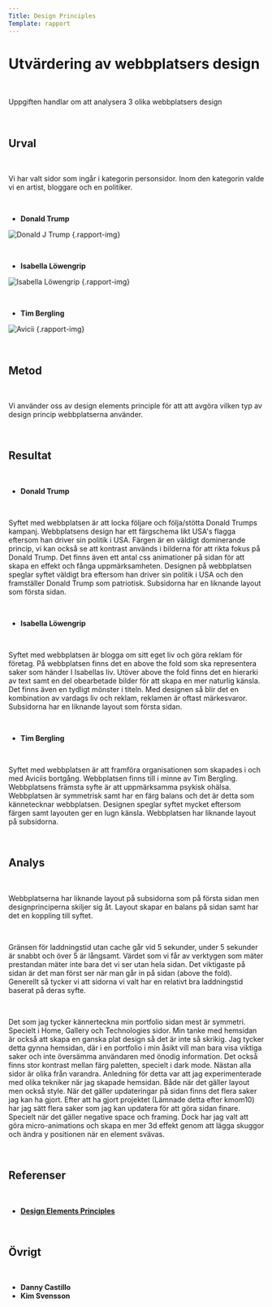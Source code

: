 ```yaml
---
Title: Design Principles
Template: rapport
---
```


# Utvärdering av webbplatsers design

&nbsp;

Uppgiften handlar om att analysera 3 olika webbplatsers design

&nbsp;

## Urval

&nbsp;

Vi har valt sidor som ingår i kategorin personsidor. Inom den kategorin valde vi en artist, bloggare och en politiker.

&nbsp;

-   **Donald Trump**

![Donald J Trump](../image/design/donald.png 'Donald J Trump site') {.rapport-img}

&nbsp;

-   **Isabella Löwengrip**

![Isabella Löwengrip](../image/design/isabella.png 'Blondinbella blog') {.rapport-img}

&nbsp;

-   **Tim Bergling**

![Avicii](../image/design/avicii.png 'Timberling foundation') {.rapport-img}

&nbsp;

## Metod

&nbsp;

Vi använder oss av design elements principle för att att avgöra vilken typ av design princip webbplatserna använder.

&nbsp;

## Resultat

&nbsp;

-   **Donald Trump**

&nbsp;

Syftet med webbplatsen är att locka följare och följa/stötta Donald Trumps kampanj. Webbplatsens design har ett färgschema likt USA's flagga eftersom han driver sin politik i USA.
Färgen är en väldigt dominerande princip, vi kan också se att kontrast används i bilderna för att rikta fokus på Donald Trump.
Det finns även ett antal css animationer på sidan för att skapa en effekt och fånga uppmärksamheten.
Designen på webbplatsen speglar syftet väldigt bra eftersom han driver sin politik i USA och den framställer Donald Trump som patriotisk. Subsidorna har en liknande layout som första sidan.

&nbsp;

-   **Isabella Löwengrip**

&nbsp;

Syftet med webbplatsen är blogga om sitt eget liv och göra reklam för företag. På webbplatsen finns det en above the fold som ska representera saker som händer I Isabellas liv.
Utöver above the fold finns det en hierarki av text samt en del obearbetade bilder för att skapa en mer naturlig känsla. Det finns även en tydligt mönster i titeln.
Med designen så blir det en kombination av vardags liv och reklam, reklamen är oftast märkesvaror. Subsidorna har en liknande layout som första sidan.

&nbsp;

-   **Tim Bergling**

&nbsp;

Syftet med webbplatsen är att framföra organisationen som skapades i och med Aviciis bortgång. Webbplatsen finns till i minne av Tim Bergling. Webbplatsens främsta syfte är att uppmärksamma psykisk ohälsa.
Webbplatsen är symmetrisk samt har en färg balans och det är detta som kännetecknar webbplatsen. Designen speglar syftet mycket eftersom färgen samt layouten ger en lugn känsla.
Webbplatsen har liknande layout på subsidorna.

&nbsp;

## Analys

&nbsp;

Webbplatserna har liknande layout på subsidorna som på första sidan men designprinciperna skiljer sig åt. Layout skapar en balans på sidan samt har det en koppling till syftet.

&nbsp;

Gränsen för laddningstid utan cache går vid 5 sekunder, under 5 sekunder är snabbt och över 5 är långsamt. Värdet som vi får av verktygen som mäter prestandan mäter inte bara det vi ser utan hela sidan. Det viktigaste på sidan är det man först ser när man går in på sidan (above the fold).
Generellt så tycker vi att sidorna vi valt har en relativt bra laddningstid baserat på deras syfte.

&nbsp;

Det som jag tycker kännerteckna min portfolio sidan mest är symmetri. Specielt i Home, Gallery och Technologies sidor. Min tanke med hemsidan är också att skapa en ganska plat design så det är inte så skrikig. Jag tycker detta gynna hemsidan, där i en portfolio i min åsikt vill man bara visa viktiga saker och inte översämma användaren med önodig information. Det också finns stor kontrast mellan färg paletten, specielt i dark mode. Nästan alla sidor är olika från varandra. Anledning för detta var att jag experimenterade med olika tekniker när jag skapade hemsidan. Både när det gäller layout men också style. När det gäller updateringar på sidan finns det flera saker jag kan ha gjort. Efter att ha gjort projektet (Lämnade detta efter kmom10) har jag sätt flera saker som jag kan updatera för att göra sidan finare. Specielt när det gäller negative space och framing. Dock har jag valt att göra micro-animations och skapa en mer 3d effekt genom att lägga skuggor och ändra y positionen när en element svävas. 

&nbsp;

## Referenser

&nbsp;

-   **<a href="https://www.canva.com/learn/design-elements-principles/">Design Elements Principles</a>**

&nbsp;

## Övrigt

&nbsp;

-   **Danny Castillo**
-   **Kim Svensson**
